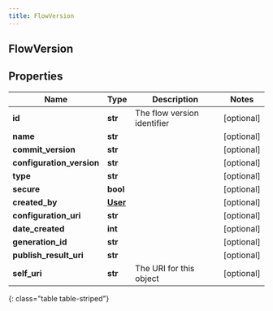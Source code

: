 ```yaml
---
title: FlowVersion
---
```

## FlowVersion

## Properties

|Name | Type | Description | Notes|
|------------ | ------------- | ------------- | -------------|
| **id** | **str** | The flow version identifier | [optional] |
| **name** | **str** |  | [optional] |
| **commit_version** | **str** |  | [optional] |
| **configuration_version** | **str** |  | [optional] |
| **type** | **str** |  | [optional] |
| **secure** | **bool** |  | [optional] |
| **created_by** | [**User**](User.html) |  | [optional] |
| **configuration_uri** | **str** |  | [optional] |
| **date_created** | **int** |  | [optional] |
| **generation_id** | **str** |  | [optional] |
| **publish_result_uri** | **str** |  | [optional] |
| **self_uri** | **str** | The URI for this object | [optional] |
{: class="table table-striped"}


